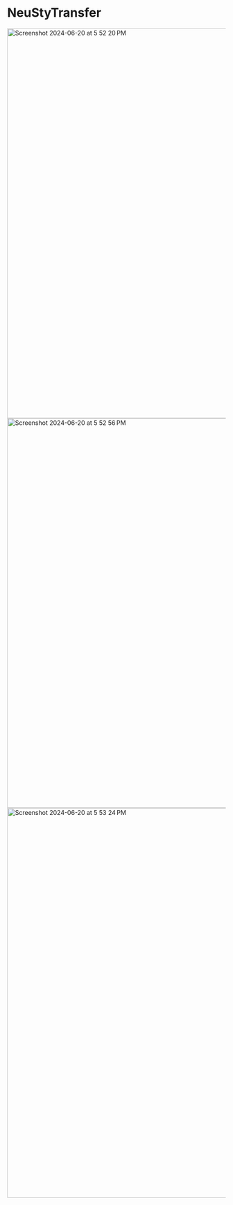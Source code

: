 # NeuStyTransfer

<img width="897" alt="Screenshot 2024-06-20 at 5 52 20 PM" src="https://github.com/heyysimarr/NeuStyTransfer/assets/154510691/0aa5bef6-b7b5-4c3d-b803-340436db0442">
<img width="897" alt="Screenshot 2024-06-20 at 5 52 56 PM" src="https://github.com/heyysimarr/NeuStyTransfer/assets/154510691/527bb16b-64a3-4628-b1b9-62db1b190abd">
<img width="897" alt="Screenshot 2024-06-20 at 5 53 24 PM" src="https://github.com/heyysimarr/NeuStyTransfer/assets/154510691/8d0b7d5c-b039-4e7c-b3a0-c04ab2b9c7c3">
